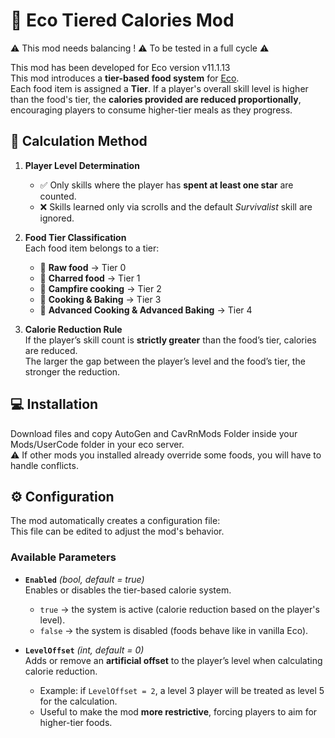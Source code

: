 # 🍅​ Eco Tiered Calories Mod

⚠️ This mod needs balancing ! ⚠️ To be tested in a full cycle ⚠️

This mod has been developed for Eco version v11.1.13  
This mod introduces a **tier-based food system** for [Eco](https://www.strangeloopgames.com/eco/).  
Each food item is assigned a **Tier**. If a player's overall skill level is higher than the food's tier, the **calories provided are reduced proportionally**, encouraging players to consume higher-tier meals as they progress.

## 🧮 Calculation Method

1. **Player Level Determination**  
   - ✅ Only skills where the player has **spent at least one star** are counted.  
   - ❌ Skills learned only via scrolls and the default *Survivalist* skill are ignored.  

2. **Food Tier Classification**  
   Each food item belongs to a tier:  
   - 🌽 **Raw food** → Tier 0  
   - 🍖 **Charred food** → Tier 1  
   - 🥗 **Campfire cooking** → Tier 2  
   - 🍱 **Cooking & Baking** → Tier 3  
   - 🍔 **Advanced Cooking & Advanced Baking** → Tier 4  

3. **Calorie Reduction Rule**  
   If the player’s skill count is **strictly greater** than the food’s tier, calories are reduced.  
   The larger the gap between the player’s level and the food’s tier, the stronger the reduction.  

## 💻 Installation

Download files and copy AutoGen and CavRnMods Folder inside your Mods/UserCode folder in your eco server.  
⚠️​ If other mods you installed already override some foods, you will have to handle conflicts.  

## ⚙️ Configuration

The mod automatically creates a configuration file:  
This file can be edited to adjust the mod's behavior.  

### Available Parameters

- **`Enabled`** *(bool, default = true)*  
  Enables or disables the tier-based calorie system.  
  - `true` → the system is active (calorie reduction based on the player's level).  
  - `false` → the system is disabled (foods behave like in vanilla Eco).  

- **`LevelOffset`** *(int, default = 0)*  
  Adds or remove an **artificial offset** to the player’s level when calculating calorie reduction.  
  - Example: if `LevelOffset = 2`, a level 3 player will be treated as level 5 for the calculation.  
  - Useful to make the mod **more restrictive**, forcing players to aim for higher-tier foods.
